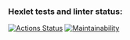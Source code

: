 ### Hexlet tests and linter status:
[![Actions Status](https://github.com/mari-ship-it/java-project-61/actions/workflows/hexlet-check.yml/badge.svg)](https://github.com/mari-ship-it/java-project-61/actions)
[![Maintainability](https://api.codeclimate.com/v1/badges/7b71d34d578bfd7a74d3/maintainability)](https://codeclimate.com/github/mari-ship-it/java-project-61/maintainability)
